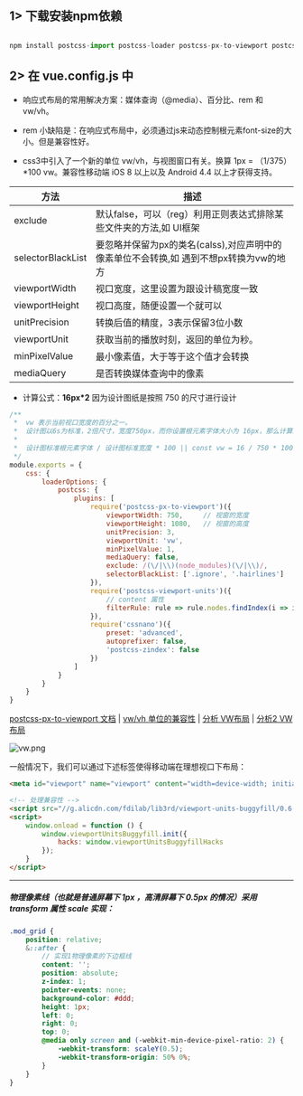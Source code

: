 ## 1> 下载安装npm依赖

```js

npm install postcss-import postcss-loader postcss-px-to-viewport postcss-viewport-units cssnano cssnano-preset-advanced --save-dev

```

## 2> 在 vue.config.js 中

- 响应式布局的常用解决方案：媒体查询（@media）、百分比、rem 和 vw/vh。

- rem 小缺陷是：在响应式布局中，必须通过js来动态控制根元素font-size的大小。但是兼容性好。

- css3中引入了一个新的单位 vw/vh，与视图窗口有关。换算 1px = （1/375）*100 vw。兼容性移动端 iOS 8 以上以及 Android 4.4 以上才获得支持。

| 方法 | 描述 |
| ------ | ------ |
| exclude | 默认false，可以（reg）利用正则表达式排除某些文件夹的方法,如 UI框架 |
| selectorBlackList | 要忽略并保留为px的类名(calss),对应声明中的像素单位不会转换,如 遇到不想px转换为vw的地方|
| viewportWidth | 视口宽度，这里设置为跟设计稿宽度一致 |
| viewportHeight | 视口高度，随便设置一个就可以 |
| unitPrecision | 转换后值的精度，3表示保留3位小数 |
| viewportUnit | 获取当前的播放时刻，返回的单位为秒。 |
| minPixelValue | 最小像素值，大于等于这个值才会转换 |
| mediaQuery | 是否转换媒体查询中的像素 |

- 计算公式：**16px*2** 因为设计图纸是按照 750 的尺寸进行设计

```js
/**
 *  vw 表示当前视口宽度的百分之一。
 *  设计图以6s为标准，2倍尺寸，宽度750px，而你设置根元素字体大小为 16px，那么计算出的 vw 就是 2.13333vw
 *
 *  设计图标准根元素字体 / 设计图标准宽度 * 100 || const vw = 16 / 750 * 100
 */
module.exports = {
    css: {
        loaderOptions: {
            postcss: {
                plugins: [
                    require('postcss-px-to-viewport')({
                        viewportWidth: 750,     // 视窗的宽度
                        viewportHeight: 1080,   // 视窗的高度
                        unitPrecision: 3,
                        viewportUnit: 'vw',
                        minPixelValue: 1,
                        mediaQuery: false,
                        exclude: /(\/|\\)(node_modules)(\/|\\)/,
                        selectorBlackList: ['.ignore', '.hairlines']    // 指定不转换为视窗单位的类
                    }),
                    require('postcss-viewport-units')({
                        // content 属性
                        filterRule: rule => rule.nodes.findIndex(i => i.prop === 'content') === -1
                    }),
                    require('cssnano')({
                        preset: 'advanced',
                        autoprefixer: false,
                        'postcss-zindex': false
                    })
                ]
            }
        }
    }
}
```

[postcss-px-to-viewport 文档](https://github.com/evrone/postcss-px-to-viewport/blob/master/README_CN.md) | [vw/vh 单位的兼容性](https://caniuse.com/) | [分析 VW布局](https://www.cnblogs.com/imwtr/p/9648233.html) | [分析2 VW布局](https://www.cnblogs.com/imwtr/p/9648233.html#top)

![vw.png](https://images2017.cnblogs.com/blog/1210235/201709/1210235-20170918164258259-1200967116.png)

一般情况下，我们可以通过下述标签使得移动端在理想视口下布局：

```html
<meta id="viewport" name="viewport" content="width=device-width; initial-scale=1.0; maximum-scale=1; user-scalable=no;">

<!-- 处理兼容性 -->
<script src="//g.alicdn.com/fdilab/lib3rd/viewport-units-buggyfill/0.6.2/??viewport-units-buggyfill.hacks.min.js,viewport-units-buggyfill.min.js"></script>
<script>
    window.onload = function () {
        window.viewportUnitsBuggyfill.init({
            hacks: window.viewportUnitsBuggyfillHacks
        });
    }
</script>
```

---

##### 物理像素线（也就是普通屏幕下 1px ，高清屏幕下 0.5px 的情况）采用 transform 属性 scale 实现：

```scss
.mod_grid {
    position: relative;
    &::after {
        // 实现1物理像素的下边框线
        content: '';
        position: absolute;
        z-index: 1;
        pointer-events: none;
        background-color: #ddd;
        height: 1px;
        left: 0;
        right: 0;
        top: 0;
        @media only screen and (-webkit-min-device-pixel-ratio: 2) {
            -webkit-transform: scaleY(0.5);
            -webkit-transform-origin: 50% 0%;
        }
    }
}
```